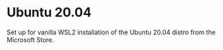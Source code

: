 # Ubuntu 20.04

Set up for vanilla WSL2 installation of the Ubuntu 20.04 distro from the Microsoft Store.
